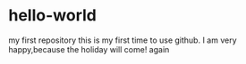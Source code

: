 # hello-world
my first repository
this is my first time to use github.
I am very happy,because the holiday will come!
again
